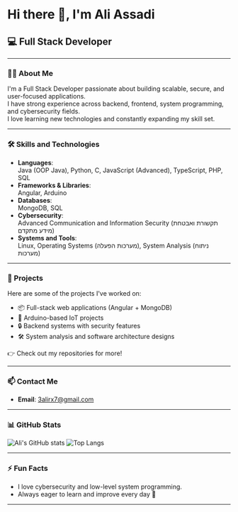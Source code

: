 # Hi there 👋, I'm Ali Assadi

## 💻 Full Stack Developer

---

### 👨‍💻 About Me
I'm a Full Stack Developer passionate about building scalable, secure, and user-focused applications.  
I have strong experience across backend, frontend, system programming, and cybersecurity fields.  
I love learning new technologies and constantly expanding my skill set.

---

### 🛠️ Skills and Technologies

- **Languages**:  
  Java (OOP Java), Python, C, JavaScript (Advanced), TypeScript, PHP, SQL
- **Frameworks & Libraries**:  
  Angular, Arduino
- **Databases**:  
  MongoDB, SQL
- **Cybersecurity**:  
  Advanced Communication and Information Security (תקשורת ואבטחת מידע מתקדם)
- **Systems and Tools**:  
  Linux, Operating Systems (מערכות הפעלה), System Analysis (ניתוח מערכות)

---

### 📂 Projects
Here are some of the projects I've worked on:
- 📦 Full-stack web applications (Angular + MongoDB)
- 🤖 Arduino-based IoT projects
- 🔒 Backend systems with security features
- 🛠️ System analysis and software architecture designs

👉 Check out my repositories for more!

---

### 📫 Contact Me
- **Email**: [3alirx7@gmail.com](mailto:3alirx7@gmail.com)

---

### 📊 GitHub Stats
![Ali's GitHub stats](https://github-readme-stats.vercel.app/api?username=ali-assadi&show_icons=true&theme=radical)
![Top Langs](https://github-readme-stats.vercel.app/api/top-langs/?username=ali-assadi&layout=compact&theme=radical)

---

### ⚡ Fun Facts
- I love cybersecurity and low-level system programming.
- Always eager to learn and improve every day 🚀

---
